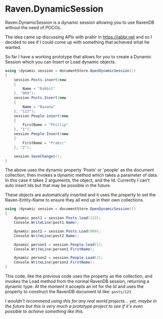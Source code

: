 Raven.DynamicSession====================Raven.DynamicSession is a dynamic session allowing you to use RavenDB without the need of POCOs.The idea came up discussing APIs with prabir in https://jabbr.net and so I decided to see if I could come up with something that achieved what he wanted. So far I have a working prototype that allows for you to create a Dynamic Session which you can Insert or Load dynamic objects.```csharpusing (dynamic session = documentStore.OpenDynamicSession()){    session.Posts.insert(new    {        Name = "Rabbit"    }, "909");    session.Posts.Insert(new    {        Name = "Banana"    }, "123");    session.People.insert(new    {        FirstName = "Phillip"    }, "1");    session.People.Insert(new    {        FirstName = "Prabir"    }, "2");    session.SaveChanges();}```The above uses the dynamic property 'Posts' or 'people' as the document collection, then invokes a dynamic method which takes a parameter of data. In this case it takes 2 arguments, the object, and the Id. Currently I can't auto insert Ids but that may be possible in the future.These objects are automatically inserted and it uses the property to set the Raven-Entity-Name to ensure they all end up in their own collections.```csharpusing (dynamic session = documentStore.OpenDynamicSession()){    dynamic post1 = session.Posts.load(123);    Console.WriteLine(post1.Name);    dynamic post2 = session.Posts.Load(909);    Console.WriteLine(post2.Name);    dynamic person1 = session.People.load(1);    Console.WriteLine(person1.FirstName);    dynamic person2 = session.People.Load(2);    Console.WriteLine(person2.FirstName);}```This code, like the previous code uses the property as the collection, and invokes the Load method from the normal RavenDB session, returning a dynamic type. At the moment it accepts an int for the Id and uses the property to construct the RavenDB document Id like: `posts/123`*I wouldn't recommend using this for any real world projects... yet, maybe in the future but this is very much a prototype project to see if it's even possible to achieve something like this.*